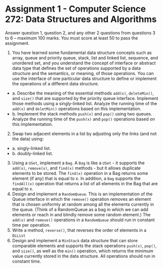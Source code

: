 # Assignment 1 - Computer Science 272: Data Structures and Algorithms

Answer question 1, question 2, and any other 2 questions from questions 3 to 6 – maximum 100 marks.
You must score at least 50 to pass the assignment.

1. You have learned some fundamental data structure concepts such as array, queue and priority queue, stack, list and linked list, sequence, and unordered set, and you understand the concept of interface or abstract data type that defines the set of operations supported by a data structure and the semantics, or meaning, of those operations. You can use the interface of one particular data structure to define or implement the operations of a different data structure.
  * a. Describe the meaning of the essential methods `add(x)`, `deleteMin()`, and `size()` that are supported by the priority queue interface. Implement those methods using a singly-linked list. Analyze the running time of the `add(x)` and `deletMin()` operations based on this implementation.
  * b. Implement the stack methods `push(x)` and `pop()` using two queues. Analyze the running time of the `push(x)` and `pop()` operations based on this implementation.
2. Swap two adjacent elements in a list by adjusting only the links (and not the data) using:
  * a. singly-linked list.
  * b. doubly-linked list.
3. Using a `USet`, implement a `Bag`. A `Bag` is like a `USet` - it supports the `add(x)`, `remove(x)`, and `find(x)` methods - but it allows duplicate elements to be stored.
  The `find(x)` operation in a Bag returns some element (if any) that is equal to x.
  In addition, a `Bag` supports the `findAll(x)` operation that returns a list of all elements in the Bag that are equal to x.
4. Design and implement a `RandomQueue`.
  This is an implementation of the Queue interface in which the `remove()` operation removes an element that is chosen uniformly at random among all the elements currently in the queue.
  (Think of a RandomQueue as a bag in which we can add elements or reach in and blindly remove some random element.)
  The `add(x)` and `remove()` operations in a `RandomQueue` should run in constant time per operation.
5. Write a method, `reverse()`, that reverses the order of elements in a `DLList`
6. Design and implement a `MinStack` data structure that can store comparable elements and supports the stack operations `push(x)`, `pop()`, and `size()`, as well as the `min()` operation, which returns the minimum value currently stored in the data structure.
  All operations should run in constant time.
